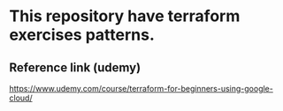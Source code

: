 # This repository have terraform exercises patterns.

## Reference link (udemy)

https://www.udemy.com/course/terraform-for-beginners-using-google-cloud/




